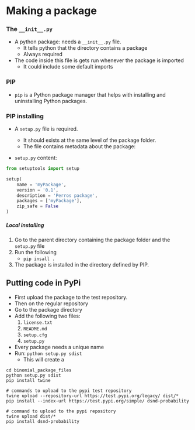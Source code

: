 ---
---

# Making a package

### The `__init__.py`
- A python package: needs a `__init__.py` file.
	- It tells python that the directory contains a package
	- Always required
- The code inside this file is gets run whenever the package is imported
	- It could include some default imports

### PIP
- `pip` is a Python package manager that helps with installing and uninstalling Python packages.

### PIP installing
- A `setup.py` file is required.
	- It should exists at the same level of the package folder.
	- The file contains metadata about the package:

- `setup.py` content:
```python
from setuptools import setup

setup(
	name = 'myPackage',
	version = '0.1',
	description = 'Perros package',
	packages = ['myPackage'],
	zip_safe = False
)
```

##### Local installing
1. Go to the parent directory containing the package folder and the `setup.py` file
2. Run the following
	- `pip insall .`
3. The package is installed in the directory defined by PIP.


## Putting code in PyPi

- First upload the package to the test repository.
- Then on the regular repository
- Go to the package directory
- Add the following two files:
	1. `license.txt`
	2. `README.md`
	3. `setup.cfg`
	4. `setup.py`
- Every package needs a unique name
- Run: `python setup.py sdist`
	- This will create a


```shell
cd binomial_package_files
python setup.py sdist
pip install twine

# commands to upload to the pypi test repository
twine upload --repository-url https://test.pypi.org/legacy/ dist/*
pip install --index-url https://test.pypi.org/simple/ dsnd-probability

# command to upload to the pypi repository
twine upload dist/*
pip install dsnd-probability
```